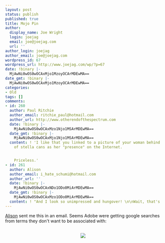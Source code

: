 ```yaml
---
layout: post
status: publish
published: true
title: Mojo Pin
author:
  display_name: Joe Wright
  login: joejag
  email: joe@joejag.com
  url: ''
author_login: joejag
author_email: joe@joejag.com
wordpress_id: 67
wordpress_url: http://www.joejag.com/wp/?p=67
date: !binary |-
  MjAwNi0wOS0wOCAxMjo1MzoyOCArMDEwMA==
date_gmt: !binary |-
  MjAwNi0wOS0wOCAxMjo1MzoyOCArMDEwMA==
categories:
- Old
tags: []
comments:
- id: 260
  author: Paul Ritchie
  author_email: ritchie_paul@hotmail.com
  author_url: http://www.otherendofthespectrum.com
  date: !binary |-
    MjAwNi0wOS0wOCAxMzo1Njo1MSArMDEwMA==
  date_gmt: !binary |-
    MjAwNi0wOS0wOCAxMjo1Njo1MSArMDEwMA==
  content: ! 'I like that you linked to a picture of your woman behind a monument
    of stella cans as her "presence" on the Internet.


    Priceless.'
- id: 261
  author: Alison
  author_email: i_hate_schumi@hotmail.com
  author_url: ''
  date: !binary |-
    MjAwNi0wOS0wOCAxNDo1ODo0MiArMDEwMA==
  date_gmt: !binary |-
    MjAwNi0wOS0wOCAxMzo1ODo0MiArMDEwMA==
  content: ! "And I look so unimpressed and hungover! \n\nWait, that's my usual state..."
---
```

<p><a href="http://www.joejag.com/jagpics/leeds/normal_stella2.JPG">Alison</a> sent me this in an email.  Seems Adobe were getting google searches from terms they don't want to be associated with:<br />
<center><br />
<img src="/pics/adobe.jpg" /><br />
</center></p>
